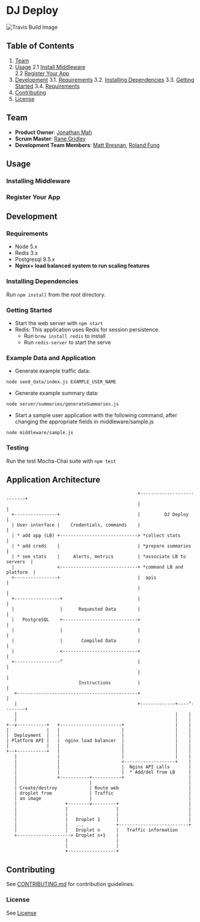 # DJ Deploy
![Travis Build Image](https://travis-ci.org/supportivesantas/project-ipsum.svg?branch=master)

## Table of Contents
1. [Team](#team)
2. [Usage](#usage)
  2.1 [Install Middleware](#installing-middleware)  
  2.2 [Register Your App](#register-your-app)
3. [Development](#development)
  3.1. [Requirements](#requirements)
  3.2. [Installing Dependencies](#installing-dependencies)
  3.3. [Getting Started](#getting-started) 
  3.4. [Requirements](#requirements)
4. [Contributing](#contributing)
5. [License](https://github.com/supportivesantas/project-ipsum/blob/master/LICENSE.md)

## Team
  - __Product Owner__: [Jonathan Mah](https://github.com/zelifus)
  - __Scrum Master__: [Rane Gridley](https://github.com/ranebo)
  - __Development Team Members__: [Matt Bresnan](https://github.com/mbresnan1701), [Roland Fung](https://github.com/rolandfung)


## Usage

### Installing Middleware

### Register Your App 



## Development

### Requirements
- Node 5.x
- Redis 3.x
- Postgresql 9.5.x
- **Nginx+ load balanced system to run scaling features**

### Installing Dependencies
Run `npm install` from the root directory.

### Getting Started
- Start the web server with `npm start`
- Redis: This application uses Redis for session persistence. 
    - Run `brew install redis` to install
    - Run `redis-server` to start the serve
  
### Example Data and Application
- Generate example traffic data:
```
node seed_data/index.js EXAMPLE_USER_NAME
```
- Generate example summary data:
```
node server/summaries/generateSummaries.js
```
- Start a sample user application with the following command, after changing the appropriate fields in middleware/sample.js
``` 
node middleware/sample.js
```

### Testing
Run the test Mocha-Chai suite with `npm test`





## Application Architecture ##

<!-- View the project roadmap [here](LINK_TO_PROJECT_ISSUES) -->
```
                                                 +---------------------------+
                                                 |                           |
  +----------------+                             |         DJ Deploy         |
  | User interface |    Credentials, commands    |                           |
  | * add app (LB) +-----------------------------> *collect stats            |
  | * add creds    |                             | *prepare summaries        |
  | * see stats    |     Alerts, metrics         | *associate LB to servers  |
  |                <-----------------------------+ *command LB and platform  |
  +----------------+                             |  apis                     |
                                                 |                           |
  +-----------------+                            |                           |
  |                 |      Requested Data        |                           |
  |   PostgreSQL    +---------------------------->                           |
  |                 |                            |                           |
  |                 |       Compiled Data        |                           |
  |                 <----------------------------+                           |
  +-----------------^                            |                           |
                                                 |                           |
                           Instructions          |                           |
   +---------------------------------------------+                           |
   |                                             +-------------+----^--------+
   |                                                           |    |
   |                                                           |    |
+--v-----------+   +-----------------------+                   |    |
|              |   |                       |                   |    |
|  Deployment  |   |                       |                   |    |
| Platform API |   |  nginx load balancer  |                   |    |
|              |   |                       |                   |    |
+--+-----------+   |                       |                   |    |
   |               |                       |                   |    |
   |               |                       <-------------------+    |
   |               |                       |  Nginx API calls       |
   |               |                       |  * Add/del from LB     |
   |               +-----------+-----------+                        |
   |                           |                                    |
   | Create/destroy            | Route web                          |
   | droplet from              | Traffic                            |
   | an image                  |                                    |
   |                  +--------v---------+                          |
   |                  |                  |                          |
   |                  |                  |                          |
   |                  |   Droplet 1      |                          |
   |                  |   ...            +--------------------------+
   |                  |   Droplet n      |   Traffic information
   +--------------------> Droplet n+1    |
                      |                  |
                      |                  |
                      +------------------+

```



## Contributing

See [CONTRIBUTING.md](CONTRIBUTING.md) for contribution guidelines.

### License
See [License](https://github.com/supportivesantas/project-ipsum/blob/master/LICENSE)



